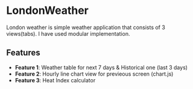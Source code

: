 # LondonWeather

London weather is simple weather application that consists of 3 views(tabs).
I have used modular implementation.

## Features

- **Feature 1**: Weather table for next 7 days & Historical one (last 3 days)
- **Feature 2**: Hourly line chart view for previeous screen (chart.js)
- **Feature 3**: Heat Index calculator